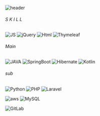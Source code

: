 <!--
**kjy991/kjy991** is a ✨ _special_ ✨ repository because its `README.md` (this file) appears on your GitHub profile.

Here are some ideas to get you started:

- 🔭 I’m currently working on ...
- 🌱 I’m currently learning ...
- 👯 I’m looking to collaborate on ...
- 🤔 I’m looking for help with ...
- 💬 Ask me about ...
- 📫 How to reach me: ...
- 😄 Pronouns: ...
- ⚡ Fun fact: ...
-->

![header](https://capsule-render.vercel.app/api?type=soft&color=auto&height=300&section=header&text=StepByStepCode&fontSize=70)

###### S K I L L

![JS](https://img.shields.io/badge/JavaScript-F7DF1E?style=flat-square&logo=JavaScript&logoColor=black) 
![jQuery](https://img.shields.io/badge/jQuery-0769AD?style=flat-square&logo=jQuery&logoColor=black) 
![Html](https://img.shields.io/badge/Html-E34F26?style=flat-square&logo=Html5&logoColor=black) 
![Thymeleaf](https://img.shields.io/badge/Thymeleaf-005F0F?style=flat-square&logo=Thymeleaf&logoColor=black) 


###### Main 
![JAVA](https://img.shields.io/badge/JAVA-007396?style=flat-square&logo=JAVA&logoColor=black)
![SpringBoot](https://img.shields.io/badge/SpringBoot-6DB33F?style=flat-square&logo=SpringBoot&logoColor=black)
![Hibernate](https://img.shields.io/badge/Hibernate-59666C?style=flat-square&logo=Hibernate&logoColor=black)
![Kotlin](https://img.shields.io/badge/Kotlin-7F52FF?style=flat-square&logo=kotlin&logoColor=black)

###### sub 
![Python](https://img.shields.io/badge/Python-3776AB?style=flat-square&logo=Python&logoColor=black)
![PHP](https://img.shields.io/badge/PHP-777BB4?style=flat-square&logo=PHP&logoColor=black)
![Laravel](https://img.shields.io/badge/Laravel-FF2D20?style=flat-square&logo=Laravel&logoColor=black)

![aws](https://img.shields.io/badge/aws-232F3E?style=flat-square&logo=Amazon&logoColor=black) ![MySQL](https://img.shields.io/badge/MySQL-4479A1?style=flat-square&logo=MySQL&logoColor=black)

![GitLab](https://img.shields.io/badge/GitLab-FCA121?style=flat-square&logo=GitLab&logoColor=black)
